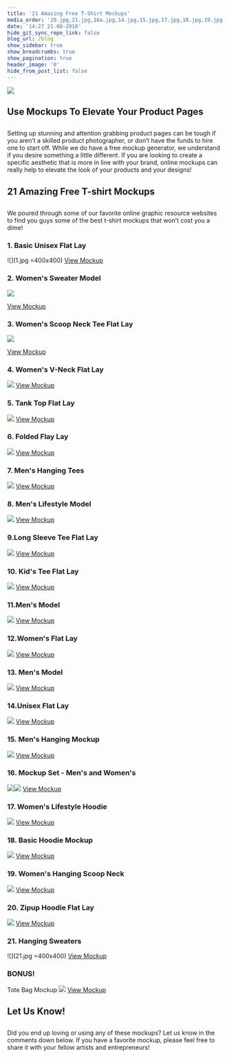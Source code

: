 ```yaml
---
title: '21 Amazing Free T-Shirt Mockups'
media_order: '20.jpg,21.jpg,16a.jpg,14.jpg,15.jpg,17.jpg,18.jpg,19.jpg,16.jpg,13.jpg,12.jpg,11.jpg,10.jpg,9.jpg,8.jpg,7.jpg,6.jpg,5.jpg,4.jpg,3.jpg,2.jpg,1.jpg,mockup blog.jpg,bonus.jpg'
date: '14:27 21-08-2018'
hide_git_sync_repo_link: false
blog_url: /blog
show_sidebar: true
show_breadcrumbs: true
show_pagination: true
header_image: '0'
hide_from_post_list: false
---
```


![](mockup%20blog.jpg)

## Use Mockups To Elevate Your Product Pages
## 
Setting up stunning and attention grabbing product pages can be tough if you aren’t a skilled product photographer, or don’t have the funds to hire one to start off. While we do have a free mockup generator, we understand if you desire something a little different. If you are looking to create a specific aesthetic that is more in line with your brand, online mockups can really help to elevate the look of your products and your designs! 

## 21 Amazing Free T-shirt Mockups
## 
We poured through some of our favorite online graphic resource websites to find you guys some of the best t-shirt mockups that won’t cost you a dime!

### 1. Basic Unisex Flat Lay ###
![](1.jpg =400x400)
<a href="https://www.pixeden.com/psd-mock-up-templates/psd-tshirt-mockup-template-vol3" target="_blank">View Mockup</a> 

### 2. Women's Sweater Model

![](2.jpg)

[View Mockup](https://www.pixeden.com/psd-mock-up-templates/psd-woman-long-sleeve-t-shirt-mockup)

### 3. Women's Scoop Neck Tee Flat Lay

![](3.jpg)

[View Mockup](https://graphicburger.com/woman-t-shirt-mockup-psd-2/)

### 4. Women's V-Neck Flat Lay
![](4.jpg)
[View Mockup](https://www.pixeden.com/psd-mock-up-templates/woman-psd-marl-t-shirt-mockup-vol2)

### 5. Tank Top Flat Lay
![](5.jpg)
[View Mockup](https://graphicburger.com/tank-top-psd-mockup/)

### 6. Folded Flay Lay
![](6.jpg)
[View Mockup](https://www.pixeden.com/psd-mock-up-templates/folded-psd-sweatshirt-mockup)

### 7. Men's Hanging Tees
![](7.jpg)
[View Mockup](https://graphicburger.com/t-shirt-mockup-psd-2/)

### 8. Men's Lifestyle Model
![](8.jpg)
[View Mockup](https://graphicburger.com/mens-t-shirt-mockup/) 

### 9.Long Sleeve Tee Flat Lay
![](9.jpg)
[View Mockup](https://graphicburger.com/long-sleeve-t-shirt-mockup-psd/)

### 10. Kid's Tee Flat Lay
![](10.jpg)
[View Mockup](https://www.pixeden.com/psd-mock-up-templates/baby-t-shirt-psd-mockup)

### 11.Men's Model
![](11.jpg)
[View Mockup](https://www.designertale.com/round-neck-men-t-shirt-mock-up-233/)

### 12.Women's Flat Lay
![](12.jpg)
[View Mockup](https://graphicburger.com/t-shirt-mockup-psd-4/)

### 13. Men's Model
![](13.jpg)
[View Mockup](https://www.graphicsfuel.com/2016/10/free-tshirt-mockup-psd/)

### 14.Unisex Flat Lay
![](14.jpg)
[View Mockup](https://graphicburger.com/t-shirt-mockup-psd-3/) 

### 15. Men's Hanging Mockup
![](15.jpg)
[View Mockup](https://www.pixeden.com/psd-mock-up-templates/classic-psd-t-shirt-mockup-vol1)

### 16. Mockup Set - Men's and Women's
![](16.jpg)![](16a.jpg)
[View Mockup](https://freedesignresources.net/ultimate-apparel-mockup-free-demo/)

### 17. Women's Lifestyle Hoodie 
![](17.jpg)
[View Mockup](https://freedesignresources.net/free-hoodie-psd-mockup-bundle/)

### 18. Basic Hoodie Mockup
![](18.jpg)
[View Mockup](https://graphicburger.com/hoodie-mockup-psd-2/)

### 19. Women's Hanging Scoop Neck 
![](19.jpg)
[View Mockup](https://graphicburger.com/woman-t-shirt-mockup-psd/)

### 20. Zipup Hoodie Flat Lay
![](20.jpg)
[View Mockup](https://graphicburger.com/hoodie-mockup-psd/)

### 21. Hanging Sweaters
![](21.jpg =400x400)
[View Mockup](https://graphicburger.com/jumper-mockup-psd/) 

### BONUS!
Tote Bag Mockup
![](bonus.jpg)
[View Mockup](https://graphicburger.com/canvas-tote-bag-mockup/)

## Let Us Know!
## 
Did you end up loving or using any of these mockups? Let us know in the comments down below. If you have a favorite mockup, please feel free to share it with your fellow artists and entrepreneurs! 




